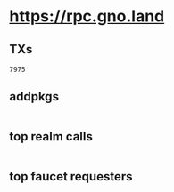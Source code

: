 # https://rpc.gno.land

## TXs
```
7975
```

## addpkgs
```
```

## top realm calls
```
```

## top faucet requesters
```
```

